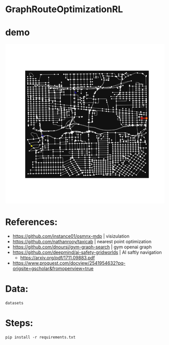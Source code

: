 # GraphRouteOptimizationRL
# demo

![demo images](images/example/eval_video.gif)

# References:
+ https://github.com/instance01/osmnx-mdp | visizulation
+ https://github.com/nathanrooy/taxicab | nearest point optimization
+ https://github.com/dnoursi/gym-graph-search | gym openai graph
+ https://github.com/deepmind/ai-safety-gridworlds | AI saftly navigation 
  - https://arxiv.org/pdf/1711.09883.pdf
+ https://www.proquest.com/docview/2541954632?pq-origsite=gscholar&fromopenview=true

# Data:
```
datasets
```

# Steps:

```
pip install -r requirements.txt
```
